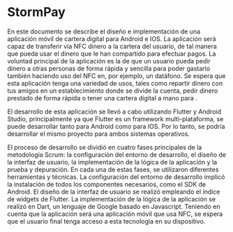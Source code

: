 # StormPay

En este documento se describe el diseño e implementación de una aplicación móvil de cartera digital para Android e IOS. La aplicación será capaz de transferir vía NFC dinero a la cartera del usuario, de tal manera que pueda usar el dinero que le han compartido para efectuar pagos. La voluntad principal de la aplicación es la de que un usuario pueda pedir dinero a otras personas de forma rápida y sencilla para poder gastarlo también haciendo uso del NFC en, por ejemplo, un datáfono. Se espera que esta aplicación tenga una variedad de usos, tales como repartir dinero con tus amigos en un establecimiento donde se divide la cuenta, pedir dinero prestado de forma rápida o tener una cartera digital a mano para .

El desarrollo de esta aplicación se llevó a cabo utilizando Flutter y Android Studio, principalmente  ya que Flutter es un framework multi-plataforma, se puede desarrollar tanto para Android como para IOS. Por lo tanto, se podría desarrollar el mismo proyecto para ambos sistemas operativos.

El proceso de desarrollo se dividió en cuatro fases principales de la metodología Scrum: la configuración del entorno de desarrollo, el diseño de la interfaz de usuario, la implementación de la lógica de la aplicación y la prueba y depuración. En cada una de estas fases, se utilizaron diferentes herramientas y técnicas. La configuración del entorno de desarrollo implicó la instalación de todos los componentes necesarios, como el SDK de Android. El diseño de la interfaz de usuario se realizó empleando el índice de widgets de Flutter. La implementación de la lógica de la aplicación se realizó en Dart, un lenguaje de Google basado en Javascript. Teniendo en cuenta que la aplicación será una aplicación móvil que usa NFC, se espera que el usuario final tenga acceso a esta tecnología en su dispositivo.


